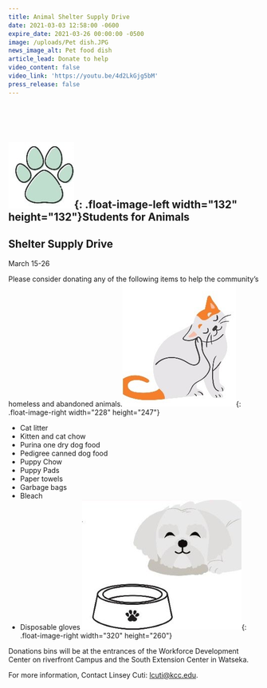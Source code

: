 ```yaml
---
title: Animal Shelter Supply Drive
date: 2021-03-03 12:58:00 -0600
expire_date: 2021-03-26 00:00:00 -0500
image: /uploads/Pet dish.JPG
news_image_alt: Pet food dish
article_lead: Donate to help
video_content: false
video_link: 'https://youtu.be/4d2LkGjg5bM'
press_release: false
---
```

&nbsp;

&nbsp;

## ![](/uploads/paw-print.jpg){: .float-image-left width="132" height="132"}Students for Animals

## Shelter Supply Drive

March 15-26

Please consider donating any of the following items to help the community’s homeless and abandoned animals.![](/uploads/cat.jpg){: .float-image-right width="228" height="247"}

* Cat litter
* Kitten and cat chow
* Purina one dry dog food
* Pedigree canned dog food
* Puppy Chow
* Puppy Pads
* Paper towels
* Garbage bags
* Bleach
* Disposable gloves&nbsp;![](/uploads/dog-and-bowl.jpg){: .float-image-right width="320" height="260"}

Donations bins will be at the entrances of the Workforce Development Center on riverfront Campus and the South Extension Center in Watseka.

For more information, Contact Linsey Cuti: [lcuti@kcc.edu](mailto:lcuti@kcc.edu).
